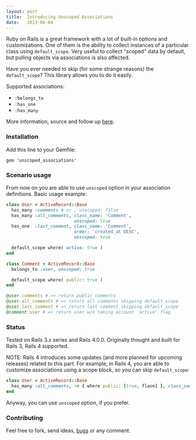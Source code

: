 ```yaml
---
layout: post
title:  Introducing Unscoped Associations
date:   2013-06-04
---
```


Ruby on Rails is a great framework with a lot of built-in options and customizations. One of them is the ability to collect instances of a particular class using `default_scope`. Very useful to collect "scoped" data by default, but pulling objects via associations is also affected.

Have you ever needed to skip (for some strange reasons) the `default_scope`? This library allows you to do it easily.

Supported associations:
* `:belongs_to`
* `:has_one`
* `:has_many`

More information, source and follow up [here](https://github.com/markets/unscoped_associations).

### Installation

Add this line to your Gemfile:

```
gem 'unscoped_associations'
```

### Scenario usage

From now on you are able to use `unscoped` option in your association definitions. Basic usage example:

```ruby
class User < ActiveRecord::Base
  has_many :comments # or , unscoped: false
  has_many :all_comments, class_name: 'Comment',
                          unscoped: true
  has_one  :last_comment, class_name: 'Comment',
                          order: 'created_at DESC',
                          unscoped: true

  default_scope where( active: true )
end

class Comment < ActiveRecord::Base
  belongs_to :user, unscoped: true

  default_scope where( public: true )
end

@user.comments # => return public comments
@user.all_comments # => return all comments skipping default_scope
@user.last_comment # => return last comment skipping default_scope
@comment.user # => return user w/o taking account 'active' flag
```

### Status

Tested on Rails 3.x series and Rails 4.0.0. Originally thought and built for Rails 3, Rails 4 supported.

NOTE: Rails 4 introduces some updates (and more planned for upcoming releases) related to this part. For example, in Rails 4, you are able to customize associations using a scope block, so you can skip `default_scope`:

```ruby
class User < ActiveRecord::Base
  has_many :all_comments, -> { where public: [true, flase] }, class_name: 'Comment'
end
```

Anyway, you can use `unscoped` option, if you prefer.

### Contributing

Feel free to fork, send ideas, [bugs](https://github.com/markets/unscoped_associations/issues) or any comment.
